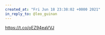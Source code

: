 ```yaml
---
created_at: "Fri Jun 18 23:38:02 +0000 2021"
in_reply_to: @leo_guinan
---
```


https://t.co/oEZ94eaVVJ